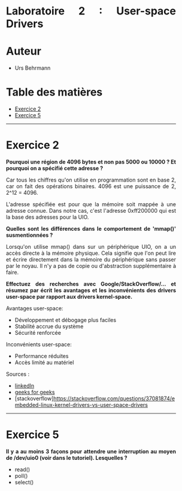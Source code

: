 <div align="justify" style="margin-right:25px;margin-left:25px">

# Laboratoire 2 : User-space Drivers <!-- omit in toc -->

# Auteur <!-- omit in toc -->

- Urs Behrmann

# Table des matières <!-- omit in toc -->

- [Exercice 2](#exercice-2)
- [Exercice 5](#exercice-5)

___

# Exercice 2

**Pourquoi une région de 4096 bytes et non pas 5000 ou 10000 ? Et pourquoi on a spécifié cette adresse ?**

Car tous les chiffres qu'on utilise en programmation sont en base 2, car on fait des opérations binaires. 4096 est une puissance de 2, 2^12 = 4096. 

L'adresse spécifiée est pour que la mémoire soit mappée à une adresse connue. Dans notre cas, c'est l'adresse 0xff200000 qui est la base des adresses pour la UIO.

**Quelles sont les différences dans le comportement de 'mmap()' susmentionnées ?**

Lorsqu'on utilise mmap() dans sur un périphérique UIO, on a un accès directe à la mémoire physique. Cela signifie que l'on peut lire et écrire directement dans la mémoire du périphérique sans passer par le noyau. Il n'y a pas de copie ou d'abstraction supplémentaire à faire.

**Effectuez des recherches avec Google/StackOverflow/... et résumez par écrit les avantages et les inconvénients des drivers user-space par rapport aux drivers kernel-space.**

Avantages user-space:

- Développement et débogage plus faciles 
- Stabilité accrue du système
- Sécurité renforcée

Inconvénients user-space:

- Performance réduites
- Accès limité au matériel

Sources :

- [linkedIn](https://www.linkedin.com/advice/0/what-performance-security-implications-user-mode?utm_source=chatgpt.com)
- [geeks for geeks](https://www.geeksforgeeks.org/difference-between-user-mode-and-kernel-mode/?utm_source=chatgpt.com)
- [stackoverflow]https://stackoverflow.com/questions/37081874/embedded-linux-kernel-drivers-vs-user-space-drivers

___

# Exercice 5

**Il y a au moins 3 façons pour attendre une interruption au moyen de /dev/uio0 (voir dans le tutoriel). Lesquelles ?**

- read()
- poll()
- select()

</div>